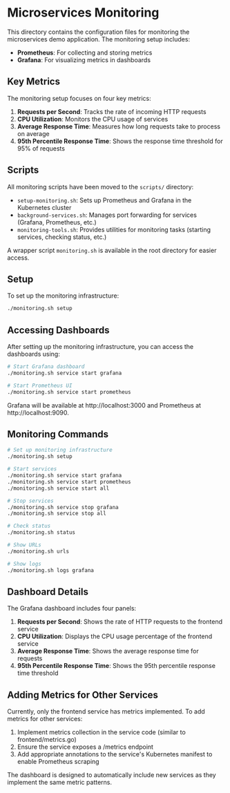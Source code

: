 # Microservices Monitoring

This directory contains the configuration files for monitoring the microservices demo application. The monitoring setup includes:

- **Prometheus**: For collecting and storing metrics
- **Grafana**: For visualizing metrics in dashboards

## Key Metrics

The monitoring setup focuses on four key metrics:

1. **Requests per Second**: Tracks the rate of incoming HTTP requests
2. **CPU Utilization**: Monitors the CPU usage of services
3. **Average Response Time**: Measures how long requests take to process on average
4. **95th Percentile Response Time**: Shows the response time threshold for 95% of requests

## Scripts

All monitoring scripts have been moved to the `scripts/` directory:

- `setup-monitoring.sh`: Sets up Prometheus and Grafana in the Kubernetes cluster
- `background-services.sh`: Manages port forwarding for services (Grafana, Prometheus, etc.)
- `monitoring-tools.sh`: Provides utilities for monitoring tasks (starting services, checking status, etc.)

A wrapper script `monitoring.sh` is available in the root directory for easier access.

## Setup

To set up the monitoring infrastructure:

```bash
./monitoring.sh setup
```

## Accessing Dashboards

After setting up the monitoring infrastructure, you can access the dashboards using:

```bash
# Start Grafana dashboard
./monitoring.sh service start grafana

# Start Prometheus UI
./monitoring.sh service start prometheus
```

Grafana will be available at http://localhost:3000 and Prometheus at http://localhost:9090.

## Monitoring Commands

```bash
# Set up monitoring infrastructure
./monitoring.sh setup

# Start services
./monitoring.sh service start grafana
./monitoring.sh service start prometheus
./monitoring.sh service start all

# Stop services
./monitoring.sh service stop grafana
./monitoring.sh service stop all

# Check status
./monitoring.sh status

# Show URLs
./monitoring.sh urls

# Show logs
./monitoring.sh logs grafana
```

## Dashboard Details

The Grafana dashboard includes four panels:

1. **Requests per Second**: Shows the rate of HTTP requests to the frontend service
2. **CPU Utilization**: Displays the CPU usage percentage of the frontend service
3. **Average Response Time**: Shows the average response time for requests
4. **95th Percentile Response Time**: Shows the 95th percentile response time threshold

## Adding Metrics for Other Services

Currently, only the frontend service has metrics implemented. To add metrics for other services:

1. Implement metrics collection in the service code (similar to frontend/metrics.go)
2. Ensure the service exposes a /metrics endpoint
3. Add appropriate annotations to the service's Kubernetes manifest to enable Prometheus scraping

The dashboard is designed to automatically include new services as they implement the same metric patterns.
